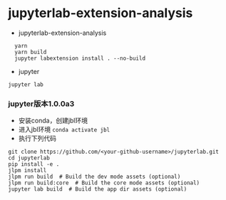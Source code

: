# jupyterlab-extension-analysis

* jupyterlab-extension-analysis
```
  yarn
  yarn build
  jupyter labextension install . --no-build
```
* jupyter
```
jupyter lab
```
### jupyter版本1.0.0a3
* 安装conda，创建jbl环境
* 进入jbl环境 `conda activate jbl`
* 执行下列代码
```
git clone https://github.com/<your-github-username>/jupyterlab.git
cd jupyterlab
pip install -e .
jlpm install
jlpm run build  # Build the dev mode assets (optional)
jlpm run build:core  # Build the core mode assets (optional)
jupyter lab build  # Build the app dir assets (optional)
 
```
